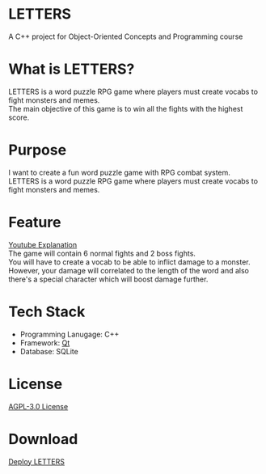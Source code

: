 # LETTERS
A C++ project for Object-Oriented Concepts and Programming course
# What is LETTERS?
LETTERS is a word puzzle RPG game where players must create vocabs to fight monsters and memes.<br>
The main objective of this game is to win all the fights with the highest score.
# Purpose
I want to create a fun word puzzle game with RPG combat system. <br/>
LETTERS is a word puzzle RPG game where players must create vocabs to fight monsters and memes.<br/>
# Feature
[Youtube Explanation](https://youtu.be/G8Iw_GghwYE)<br>
The game will contain 6 normal fights and 2 boss fights.<br>
You will have to create a vocab to be able to inflict damage to a monster.<br>
However, your damage will correlated to the length of the word and also there's a special character which will boost damage further.

# Tech Stack
* Programming Lanugage: C++
* Framework: [Qt](https://www.qt.io/)
* Database: SQLite
# License
[AGPL-3.0 License](https://github.com/Krissy510/LETTERS/blob/main/LICENSE)
# Download
[Deploy LETTERS](https://drive.google.com/file/d/1UcnCKRTkKwWp378blpl0tp7WWKN8vQ4a/view?usp=sharing)
